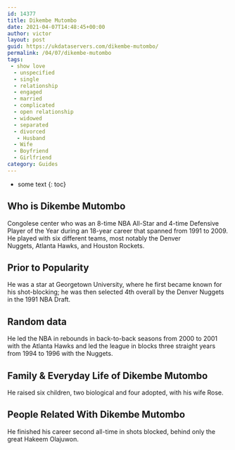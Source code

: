 ```yaml
---
id: 14377
title: Dikembe Mutombo
date: 2021-04-07T14:48:45+00:00
author: victor
layout: post
guid: https://ukdataservers.com/dikembe-mutombo/
permalink: /04/07/dikembe-mutombo
tags:
 - show love
  - unspecified
  - single
  - relationship
  - engaged
  - married
  - complicated
  - open relationship
  - widowed
  - separated
  - divorced
   - Husband
  - Wife
  - Boyfriend
  - Girlfriend
category: Guides
---
```


* some text
{: toc}


## Who is Dikembe Mutombo



Congolese center who was an 8-time NBA All-Star and 4-time Defensive Player of the Year during an 18-year career that spanned from 1991 to 2009. He played with six different teams, most notably the Denver Nuggets, Atlanta Hawks, and Houston Rockets.

                
                
                
## Prior to Popularity



He was a star at Georgetown University, where he first became known for his shot-blocking; he was then selected 4th overall by the Denver Nuggets in the 1991 NBA Draft.

                
                
                
## Random data



He led the NBA in rebounds in back-to-back seasons from 2000 to 2001 with the Atlanta Hawks and led the league in blocks three straight years from 1994 to 1996 with the Nuggets.

                
                
                
## Family & Everyday Life of Dikembe Mutombo



He raised six children, two biological and four adopted, with his wife Rose.

                
                
                
## People Related With Dikembe Mutombo



He finished his career second all-time in shots blocked, behind only the great Hakeem Olajuwon.

                
              
            
          
          
          